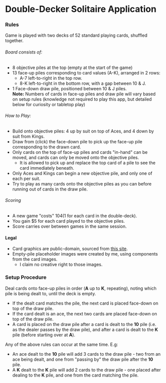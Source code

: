 # Double-Decker Solitaire Application

### Rules
Game is played with two decks of 52 standard playing cards, shuffled together.
###### Board consists of:
* 8 objective piles at the top (empty at the start of the game)
* 13 face-up piles corresponding to card values (A-K), arranged in 2 rows:
  * A-7 left-to-right in the top row.
  * 8-K left-to-right in the bottom row, with a gap between 10 & J.
* 1 Face-down draw pile, positioned between 10 & J piles.  
**Note:** Numbers of cards in face-up piles and draw pile will vary based on setup rules (knowledge not required to play this app, but detailed below for curiosity or tabletop play)

###### How to Play:
* Build onto objective piles: 4 up by suit on top of Aces, and 4 down by suit from Kings.
* Draw from (click) the face-down pile to pick up the face-up pile corresponding to the drawn card.
* Only cards on the top of face-up piles and cards "in-hand" can be moved, and cards can only be moved onto the objective piles.
  * It is allowed to pick up and replace the top card of a pile to see the card immediately beneath.
* Only Aces and Kings can begin a new objective pile, and only one of each per suit.
* Try to play as many cards onto the objective piles as you can before running out of cards in the draw pile.

###### Scoring
* A new game "costs" $104 ($1 for each card in the double-deck).
* You gain $5 for each card played to the objective piles.
* Score carries over between games in the same session.

#### Legal
* Card graphics are public-domain, sourced from [this site](https://tekeye.uk/playing_cards/svg-playing-cards).
* Empty-pile placeholder images were created by me, using components from the card images.
  * I claim no creative right to those images.

### Setup Procedure
Deal cards onto face-up piles in order (**A** up to **K**, repeating), noting which pile is being dealt to, until the 
deck is empty.
* If the dealt card matches the pile, the next card is placed face-down on top of the draw pile.
* If the card dealt is an ace, the next two cards are placed face-down on top of the draw pile.
* A card is placed on the draw pile after a card is dealt to the **10** pile (i.e. as the dealer passes by the draw pile),
and after a card is dealt to the **K** pile (before starting over at **A**).

Any of the above rules can occur at the same time. E.g:
* An ace dealt to the **10** pile will add 3 cards to the draw pile - two from an ace being dealt, and one
from "passing by" the draw pile after the **10** pile.
* A **K** dealt to the **K** pile will add 2 cards to the draw pile - one placed after dealing to the **K** pile, and
one from the card matching the pile.